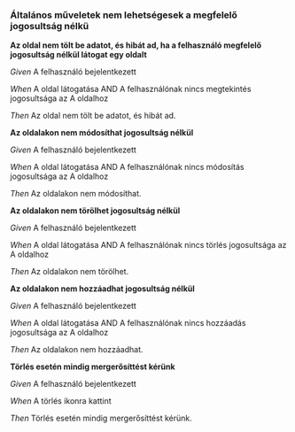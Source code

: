 ### Általános műveletek nem lehetségesek a megfelelő jogosultság nélkü



**Az oldal nem tölt be adatot, és hibát ad, ha a felhasználó megfelelő jogosultság nélkül látogat egy oldalt**  

_Given_ A felhasználó bejelentkezett

_When_ A oldal látogatása AND A felhasználónak nincs megtekintés jogosultsága az A oldalhoz

_Then_ Az oldal nem tölt be adatot, és hibát ad.


**Az oldalakon nem módosíthat jogosultság nélkül**  

_Given_ A felhasználó bejelentkezett

_When_ A oldal látogatása AND A felhasználónak nincs módosítás jogosultsága az A oldalhoz

_Then_ Az oldalakon nem módosíthat.


**Az oldalakon nem törölhet jogosultság nélkül**  

_Given_ A felhasználó bejelentkezett

_When_ A oldal látogatása AND A felhasználónak nincs törlés jogosultsága az A oldalhoz

_Then_ Az oldalakon nem törölhet.


**Az oldalakon nem hozzáadhat jogosultság nélkül**  

_Given_ A felhasználó bejelentkezett

_When_ A oldal látogatása AND A felhasználónak nincs hozzáadás jogosultsága az A oldalhoz

_Then_ Az oldalakon nem hozzáadhat.


**Törlés esetén mindig mergerősíttést kérünk**  

_Given_ A felhasználó bejelentkezett

_When_ A törlés ikonra kattint

_Then_ Törlés esetén mindig mergerősíttést kérünk.
